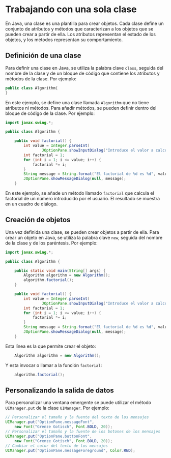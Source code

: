# Trabajando con una sola clase

En Java, una clase es una plantilla para crear objetos. Cada clase define un conjunto de atributos y métodos que
caracterizan a los objetos que se pueden crear a partir de ella. Los atributos representan el estado de los objetos, y
los métodos representan su comportamiento.

## Definición de una clase

Para definir una clase en Java, se utiliza la palabra clave `class`, seguida del nombre de la clase y de un bloque de
código que contiene los atributos y métodos de la clase. Por ejemplo:

```java
public class Algorithm{
}
```

En este ejemplo, se define una clase llamada `Algorithm` que no tiene atributos ni métodos. Para añadir métodos, se
pueden definir dentro del bloque de código de la clase. Por ejemplo:

```java
import javax.swing.*;

public class Algorithm {

    public void factorial() {
        int value = Integer.parseInt(
                JOptionPane.showInputDialog("Introduce el valor a calcular su factorial"));
        int factorial = 1;
        for (int i = 1; i <= value; i++) {
            factorial *= i;
        }
        String message = String.format("El factorial de %d es %d", value, factorial);
        JOptionPane.showMessageDialog(null, message);
    }
```

En este ejemplo, se añade un método llamado `factorial` que calcula el factorial de un número introducido por el
usuario. El resultado se muestra en un cuadro de diálogo.

## Creación de objetos

Una vez definida una clase, se pueden crear objetos a partir de ella. Para crear un objeto en Java, se utiliza la
palabra clave `new`, seguida del nombre de la clase y de los paréntesis. Por ejemplo:

```java
import javax.swing.*;

public class Algorithm {

    public static void main(String[] args) {
        Algorithm algorithm = new Algorithm();
        algorithm.factorial();
    }

    public void factorial() {
        int value = Integer.parseInt(
                JOptionPane.showInputDialog("Introduce el valor a calcular su factorial"));
        int factorial = 1;
        for (int i = 1; i <= value; i++) {
            factorial *= i;
        }
        String message = String.format("El factorial de %d es %d", value, factorial);
        JOptionPane.showMessageDialog(null, message);
    }
```

Esta línea es la que permite crear el objeto:

```java
    Algorithm algorithm = new Algorithm();
```

Y esta invocar o llamar a la función `factorial`:

```java
    algorithm.factorial();
```

## Personalizando la salida de datos

Para personalizar una ventana emergente se puede utilizar el método `UIManager.put` de la clase `UIManager`. Por
ejemplo:

```java
// Personalizar el tamaño y la fuente del texto de los mensajes
UIManager.put("OptionPane.messageFont", 
    new Font("Grenze Gotisch", Font.BOLD, 20));
// Personalizar el tamaño y la fuente de los botones de los mensajes
UIManager.put("OptionPane.buttonFont", 
    new Font("Grenze Gotisch", Font.BOLD, 20));
// Cambiar el color del texto de los mensajes
UIManager.put("OptionPane.messageForeground", Color.RED);
```